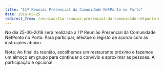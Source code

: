 ```yaml
---
title: "11ª Reunião Presencial da Comunidade NetPonto no Porto"
date: 2016-06-25
redirect_from: /reuniao/11a-reuniao-presencial-da-comunidade-netponto-no-porto/
---
```

No dia 25-06-2016 será realizada a 11ª Reunião Presencial da Comunidade NetPonto no Porto. Para participar, efectue o registo de acordo com as instruções abaixo.

Nota: Ao final da reunião, escolhemos um restaurante próximo e fazemos um almoço em grupo para continuar o convívio e aproximar as pessoas. A participação é opcional.

